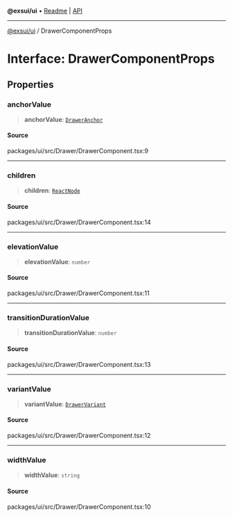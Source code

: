 **@exsui/ui** • [Readme](../README.md) \| [API](../globals.md)

***

[@exsui/ui](../README.md) / DrawerComponentProps

# Interface: DrawerComponentProps

## Properties

### anchorValue

> **anchorValue**: [`DrawerAnchor`](../type-aliases/DrawerAnchor.md)

#### Source

packages/ui/src/Drawer/DrawerComponent.tsx:9

***

### children

> **children**: [`ReactNode`](../-internal-/type-aliases/ReactNode.md)

#### Source

packages/ui/src/Drawer/DrawerComponent.tsx:14

***

### elevationValue

> **elevationValue**: `number`

#### Source

packages/ui/src/Drawer/DrawerComponent.tsx:11

***

### transitionDurationValue

> **transitionDurationValue**: `number`

#### Source

packages/ui/src/Drawer/DrawerComponent.tsx:13

***

### variantValue

> **variantValue**: [`DrawerVariant`](../type-aliases/DrawerVariant.md)

#### Source

packages/ui/src/Drawer/DrawerComponent.tsx:12

***

### widthValue

> **widthValue**: `string`

#### Source

packages/ui/src/Drawer/DrawerComponent.tsx:10
